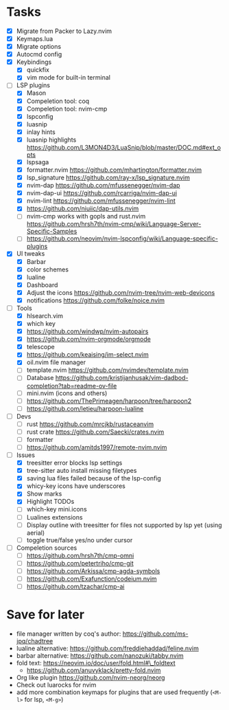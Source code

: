 # Tasks

- [x] Migrate from Packer to Lazy.nvim
- [x] Keymaps.lua
- [x] Migrate options
- [x] Autocmd config
- [x] Keybindings
    * [x] quickfix
    * [x] vim mode for built-in terminal
- [ ] LSP plugins
    * [x] Mason
    * [x] Compeletion tool: coq
    * [x] Compeletion tool: nvim-cmp
    * [x] lspconfig
    * [x] luasnip
    * [x] inlay hints
    * [x] luasnip highlights https://github.com/L3MON4D3/LuaSnip/blob/master/DOC.md#ext_opts
    * [x] lspsaga
    * [x] formatter.nvim https://github.com/mhartington/formatter.nvim
    * [x] lsp_signature https://github.com/ray-x/lsp_signature.nvim
    * [x] nvim-dap https://github.com/mfussenegger/nvim-dap
    * [x] nvim-dap-ui https://github.com/rcarriga/nvim-dap-ui
    * [x] nvim-lint https://github.com/mfussenegger/nvim-lint
    * [x] https://github.com/niuiic/dap-utils.nvim
    * [ ] nvim-cmp works with gopls and rust.nvim https://github.com/hrsh7th/nvim-cmp/wiki/Language-Server-Specific-Samples
    * [ ] https://github.com/neovim/nvim-lspconfig/wiki/Language-specific-plugins
- [x] UI tweaks
    * [x] Barbar
    * [x] color schemes
    * [x] lualine
    * [x] Dashboard
    * [x] Adjust the icons https://github.com/nvim-tree/nvim-web-devicons
    * [x] notifications https://github.com/folke/noice.nvim
- [ ] Tools
    * [x] hlsearch.vim
    * [x] which key
    * [x] https://github.com/windwp/nvim-autopairs
    * [x] https://github.com/nvim-orgmode/orgmode
    * [x] telescope
    * [x] https://github.com/keaising/im-select.nvim
    * [x] oil.nvim file manager
    * [ ] template.nvim https://github.com/nvimdev/template.nvim
    * [ ] Database https://github.com/kristijanhusak/vim-dadbod-completion?tab=readme-ov-file
    * [ ] mini.nvim (icons and others)
    * [ ] https://github.com/ThePrimeagen/harpoon/tree/harpoon2
    * [ ] https://github.com/letieu/harpoon-lualine
- [ ] Devs
    * [ ] rust https://github.com/mrcjkb/rustaceanvim
    * [ ] rust crate https://github.com/Saecki/crates.nvim
    * [ ] formatter
    * [ ] https://github.com/amitds1997/remote-nvim.nvim
- [ ] Issues
    * [x] treesitter error blocks lsp settings
    * [x] tree-sitter auto install missing filetypes
    * [x] saving lua files failed because of the lsp-config
    * [x] whicy-key icons have underscores
    * [x] Show marks
    * [x] Highlight TODOs
    * [ ] which-key mini.icons
    * [ ] Lualines extensions
    * [ ] Display outline with treesitter for files not supported by lsp yet (using aerial)
    * [ ] toggle true/false yes/no under cursor
- [ ] Compeletion sources
    * [ ] https://github.com/hrsh7th/cmp-omni
    * [ ] https://github.com/petertriho/cmp-git
    * [ ] https://github.com/Arkissa/cmp-agda-symbols
    * [ ] https://github.com/Exafunction/codeium.nvim
    * [ ] https://github.com/tzachar/cmp-ai

# Save for later
* file manager written by coq's author: https://github.com/ms-jpq/chadtree
* lualine alternative: https://github.com/freddiehaddad/feline.nvim
* barbar alternative: https://github.com/nanozuki/tabby.nvim
* fold text: https://neovim.io/doc/user/fold.html#\_foldtext
    * https://github.com/anuvyklack/pretty-fold.nvim
* Org like plugin https://github.com/nvim-neorg/neorg
* Check out luarocks for nvim
* add more combination keymaps for plugins that are used frequently (`<M-l>` for lsp, `<M-g>`)
